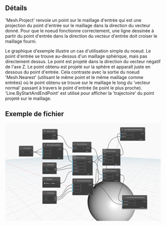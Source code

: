 ## Détails
'Mesh.Project' renvoie un point sur le maillage d'entrée qui est une projection du point d'entrée sur le maillage dans la direction du vecteur donné. Pour que le noeud fonctionne correctement, une ligne dessinée à partir du point d'entrée dans la direction du vecteur d'entrée doit croiser le maillage fourni.

Le graphique d'exemple illustre un cas d'utilisation simple du noeud. Le point d'entrée se trouve au-dessus d'un maillage sphérique, mais pas directement dessus. Le point est projeté dans la direction du vecteur négatif de l'axe Z. Le point obtenu est projeté sur la sphère et apparaît juste en dessous du point d'entrée. Cela contraste avec la sortie du noeud 'Mesh.Nearest' (utilisant le même point et le même maillage comme entrées) où le point obtenu se trouve sur le maillage le long du 'vecteur normal' passant à travers le point d'entrée (le point le plus proche). 'Line.ByStartAndEndPoint' est utilisé pour afficher la 'trajectoire' du point projeté sur le maillage.

## Exemple de fichier

![Example](./Autodesk.DesignScript.Geometry.Mesh.Project_img.jpg)
